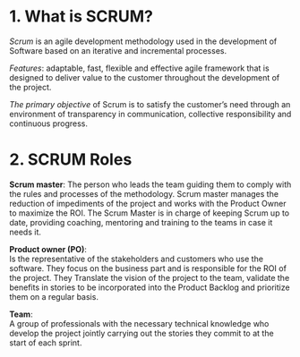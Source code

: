 # 1. What is SCRUM?

_Scrum_ is an agile development methodology used in the development of Software based on an iterative and incremental processes.

_Features_: adaptable, fast, flexible and effective agile framework that is designed to deliver value to the customer throughout the development of the project.

_The primary objective_ of Scrum is to satisfy the customer’s need through an environment of transparency in communication, collective responsibility and continuous progress.

# 2. SCRUM Roles

**Scrum master**:
The person who leads the team guiding them to comply with the rules and processes of the methodology. Scrum master manages the reduction of impediments of the project and works with the Product Owner to maximize the ROI. The Scrum Master is in charge of keeping Scrum up to date, providing coaching, mentoring and training to the teams in case it needs it.

**Product owner (PO)**:  
Is the representative of the stakeholders and customers who use the software. They focus on the business part and is responsible for the ROI of the project. They Translate the vision of the project to the team, validate the benefits in stories to be incorporated into the Product Backlog and prioritize them on a regular basis.

**Team**:  
A group of professionals with the necessary technical knowledge who develop the project jointly carrying out the stories they commit to at the start of each sprint.
